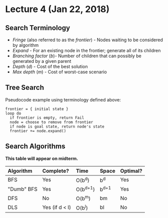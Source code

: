 # Lecture 4 (Jan 22, 2018)
## Search Terminology 
* *Fringe* (also referred to as the *frontier*) - Nodes waiting to be considered by algorithm
* *Expand* - For an existing node in the frontier; generate all of its children
* *Branching factor* (*b*)- Number of children that can possibly be generated by a given parent
* *Depth* (*d*) - Cost of the best solution
* *Max depth* (*m*) - Cost of worst-case scenario
## Tree Search
Pseudocode example using terminology defined above:
```
frontier = { initial state }
loop do
  if frontier is empty, return Fail
  node = choose to remove from frontier
  if node is goal state, return node's state
  frontier += node.expand()
```
## Search Algorithms
**This table will appear on midterm.**

|  Algorithm | Complete?             |         Time        |       Space      | Optimal? |
|:-----------|:----------------------|:--------------------|:-----------------|:---------|
| BFS        | Yes                   | O(b<sup>d</sup>)    | b<sup>d</sup>    | Yes      |
| "Dumb" BFS | Yes                   | O(b<sup>d+1</sup>)  | b<sup>d+1</sup>  | Yes      |
| DFS        | No                    | O(b<sup>m</sup>)    | bm               | No       |
| DLS        | Yes (if d < l)        | O(b<sup>l</sup>)    | bl               | No       |
